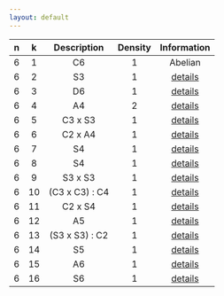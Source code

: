 ```yaml
---
layout: default
---
```


|n|k|Description|Density|Information|
 |:---:|:---:|:-----:|:-------:|:----------:|
|6|1|C6|1|Abelian|
|6|2|S3|1|[details](TransitiveGroup(6,2).txt)|
|6|3|D6|1|[details](TransitiveGroup(6,3).txt)|
|6|4|A4|2|[details](TransitiveGroup(6,4).txt)|
|6|5|C3 x S3|1|[details](TransitiveGroup(6,5).txt)|
|6|6|C2 x A4|1|[details](TransitiveGroup(6,6).txt)|
|6|7|S4|1|[details](TransitiveGroup(6,7).txt)|
|6|8|S4|1|[details](TransitiveGroup(6,8).txt)|
|6|9|S3 x S3|1|[details](TransitiveGroup(6,9).txt)|
|6|10|(C3 x C3) : C4|1|[details](TransitiveGroup(6,10).txt)|
|6|11|C2 x S4|1|[details](TransitiveGroup(6,11).txt)|
|6|12|A5|1|[details](TransitiveGroup(6,12).txt)|
|6|13|(S3 x S3) : C2|1|[details](TransitiveGroup(6,13).txt)|
|6|14|S5|1|[details](TransitiveGroup(6,14).txt)|
|6|15|A6|1|[details](TransitiveGroup(6,15).txt)|
|6|16|S6|1|[details](TransitiveGroup(6,16).txt)|
